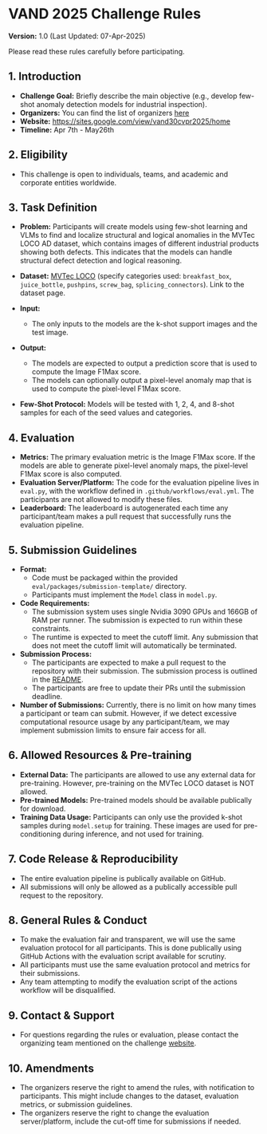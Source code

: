 # VAND 2025 Challenge Rules

**Version:** 1.0 (Last Updated: 07-Apr-2025)

Please read these rules carefully before participating.

## 1. Introduction

- **Challenge Goal:** Briefly describe the main objective (e.g., develop few-shot anomaly detection models for industrial inspection).
- **Organizers:** You can find the list of organizers [here](https://sites.google.com/view/vand30cvpr2025/home)
- **Website:** https://sites.google.com/view/vand30cvpr2025/home
- **Timeline:** Apr 7th - May26th

## 2. Eligibility

- This challenge is open to individuals, teams, and academic and corporate entities worldwide.

## 3. Task Definition

- **Problem:** Participants will create models using few-shot learning and VLMs to find and localize structural and logical anomalies in the MVTec LOCO AD dataset, which contains images of different industrial products showing both defects. This indicates that the models can handle structural defect detection and logical reasoning.
- **Dataset:** [MVTec LOCO](https://www.mvtec.com/company/research/datasets/mvtec-loco) (specify categories used: `breakfast_box`, `juice_bottle`, `pushpins`, `screw_bag`, `splicing_connectors`). Link to the dataset page.

- **Input:**
  - The only inputs to the models are the k-shot support images and the test image.
- **Output:**
  - The models are expected to output a prediction score that is used to compute the Image F1Max score.
  - The models can optionally output a pixel-level anomaly map that is used to compute the pixel-level F1Max score.
- **Few-Shot Protocol:** Models will be tested with 1, 2, 4, and 8-shot samples for each of the seed values and categories.

## 4. Evaluation

- **Metrics:** The primary evaluation metric is the Image F1Max score. If the models are able to generate pixel-level anomaly maps, the pixel-level F1Max score is also computed.
- **Evaluation Server/Platform:** The code for the evaluation pipeline lives in `eval.py`, with the workflow defined in `.github/workflows/eval.yml`. The participants are not allowed to modify these files.
- **Leaderboard:** The leaderboard is autogenerated each time any participant/team makes a pull request that successfully runs the evaluation pipeline.

## 5. Submission Guidelines

- **Format:**
  - Code must be packaged within the provided `eval/packages/submission-template/` directory.
  - Participants must implement the `Model` class in `model.py`.
- **Code Requirements:**
  - The submission system uses single Nvidia 3090 GPUs and 166GB of RAM per runner. The submission is expected to run within these constraints.
  - The runtime is expected to meet the cutoff limit. Any submission that does not meet the cutoff limit will automatically be terminated.
- **Submission Process:**
  - The participants are expected to make a pull request to the repository with their submission. The submission process is outlined in the [README](README.md).
  - The participants are free to update their PRs until the submission deadline.
- **Number of Submissions:** Currently, there is no limit on how many times a participant or team can submit. However, if we detect excessive computational resource usage by any participant/team, we may implement submission limits to ensure fair access for all.

## 6. Allowed Resources & Pre-training

- **External Data:** The participants are allowed to use any external data for pre-training. However, pre-training on the MVTec LOCO dataset is NOT allowed.
- **Pre-trained Models:** Pre-trained models should be available publically for download.
- **Training Data Usage:** Participants can only use the provided k-shot samples during `model.setup` for training. These images are used for pre-conditioning during inference, and not used for training.

## 7. Code Release & Reproducibility

- The entire evaluation pipeline is publically available on GitHub.
- All submissions will only be allowed as a publically accessible pull request to the repository.

## 8. General Rules & Conduct

- To make the evaluation fair and transparent, we will use the same evaluation protocol for all participants. This is done publically using GitHub Actions with the evaluation script available for scrutiny.
- All participants must use the same evaluation protocol and metrics for their submissions.
- Any team attempting to modify the evaluation script of the actions workflow will be disqualified.

## 9. Contact & Support

- For questions regarding the rules or evaluation, please contact the organizing team mentioned on the challenge [website](https://sites.google.com/view/vand30cvpr2025/home).

## 10. Amendments

- The organizers reserve the right to amend the rules, with notification to participants. This might include changes to the dataset, evaluation metrics, or submission guidelines.
- The organizers reserve the right to change the evaluation server/platform, include the cut-off time for submissions if needed.
